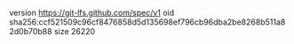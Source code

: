 version https://git-lfs.github.com/spec/v1
oid sha256:ccf521509c96cf8476858d5d135698ef796cb96dba2be8268b511a82d0b70b88
size 26220
